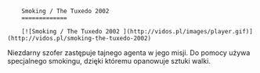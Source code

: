 
        Smoking / The Tuxedo 2002 
        =============
        
        [![Smoking / The Tuxedo 2002 ](http://vidos.pl/images/player.gif)](http://vidos.pl/smoking-the-tuxedo-2002)
        
        
 Niezdarny szofer zastępuje tajnego agenta w jego misji. Do pomocy używa specjalnego smokingu, dzięki któremu opanowuje sztuki walki.
    